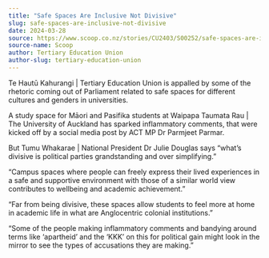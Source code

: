 ```yaml
---
title: "Safe Spaces Are Inclusive Not Divisive"
slug: safe-spaces-are-inclusive-not-divisive
date: 2024-03-28
source: https://www.scoop.co.nz/stories/CU2403/S00252/safe-spaces-are-inclusive-not-divisive.htm
source-name: Scoop
author: Tertiary Education Union
author-slug: tertiary-education-union
---
```


<p>Te Hautū Kahurangi | Tertiary Education Union is
appalled by some of the rhetoric coming out of Parliament
related to safe spaces for different cultures and genders in
universities.</p>

<p>A study space for Māori and Pasifika
students at Waipapa Taumata Rau | The University of Auckland
has sparked inflammatory comments, that were kicked off by a
social media post by ACT MP Dr Parmjeet Parmar.</p>

<p>But
Tumu Whakarae | National President Dr Julie Douglas says
“what’s divisive is political parties grandstanding and
over simplifying.”</p>

<p>“Campus spaces where people can
freely express their lived experiences in a safe and
supportive environment with those of a similar world view
contributes to wellbeing and academic
achievement.”</p>

<p>“Far from being divisive, these
spaces allow students to feel more at home in academic life
in what are Anglocentric colonial
institutions.”</p>

<p>“Some of the people making
inflammatory comments and bandying around terms like
‘apartheid’ and the ‘KKK’ on this for political gain
might look in the mirror to see the types of accusations
they are
making.”</p>

